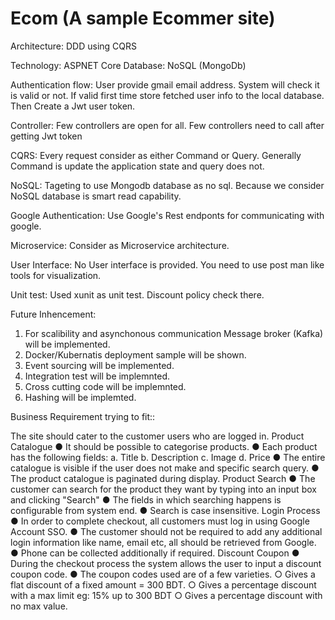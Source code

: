 # Ecom (A sample Ecommer site)

Architecture: DDD using CQRS

Technology: ASPNET Core
Database: NoSQL (MongoDb)

Authentication flow: User provide gmail email address. System will check it is valid or not. If valid first time store fetched user info to the local database.
Then Create a Jwt user token.

Controller: Few controllers are open for all. Few controllers need to call after getting Jwt token

CQRS: Every request consider as either Command or Query. Generally Command is update the application state and query does not.

NoSQL: Tageting to use Mongodb database as no sql. Because we consider NoSQL database is smart read capability.

Google Authentication: Use Google's Rest endponts for communicating with google.

Microservice: Consider as Microservice architecture. 

User Interface: No User interface is provided. You need to use post man like tools for visualization.

Unit test: Used xunit as unit test. Discount policy check there.


Future Inhencement:

1. For scalibility and asynchonous communication Message broker (Kafka) will be implemented.
2. Docker/Kubernatis deployment sample will be shown.
3. Event sourcing will be implemented.
4. Integration test will be implemnted.
5. Cross cutting code will be implemnted.
6. Hashing will be implemted.

Business Requirement trying to fit::

The site should cater to the customer users who are logged in.
Product Catalogue
● It should be possible to categorise products.
● Each product has the following fields:
a. Title
b. Description
c. Image
d. Price
● The entire catalogue is visible if the user does not make and specific search query.
● The product catalogue is paginated during display.
Product Search
● The customer can search for the product they want by typing into an input box and clicking
"Search"
● The fields in which searching happens is configurable from system end.
● Search is case insensitive.
Login Process
● In order to complete checkout, all customers must log in using Google Account SSO.
● The customer should not be required to add any additional login information like name,
email etc, all should be retrieved from Google.
● Phone can be collected additionally if required.
Discount Coupon
● During the checkout process the system allows the user to input a discount coupon code.
● The coupon codes used are of a few varieties.
○ Gives a flat discount of a fixed amount = 300 BDT.
○ Gives a percentage discount with a max limit eg: 15% up to 300 BDT
○ Gives a percentage discount with no max value.
